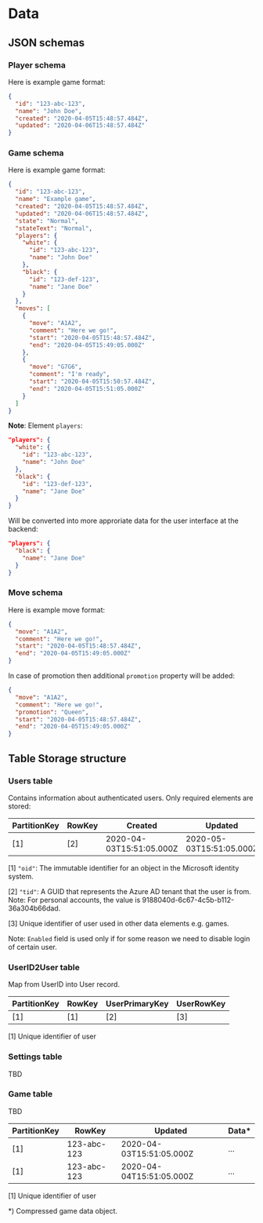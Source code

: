 # Data

## JSON schemas

### Player schema

Here is example game format:

```json
{
  "id": "123-abc-123",
  "name": "John Doe",
  "created": "2020-04-05T15:48:57.484Z",
  "updated": "2020-04-06T15:48:57.484Z"
}
```

### Game schema

Here is example game format:

```json
{
  "id": "123-abc-123",
  "name": "Example game",
  "created": "2020-04-05T15:48:57.484Z",
  "updated": "2020-04-06T15:48:57.484Z",
  "state": "Normal",
  "stateText": "Normal",
  "players": {
    "white": {
      "id": "123-abc-123",
      "name": "John Doe"
    },
    "black": {
      "id": "123-def-123",
      "name": "Jane Doe"
    }
  },
  "moves": [
    {
      "move": "A1A2",
      "comment": "Here we go!",
      "start": "2020-04-05T15:48:57.484Z",
      "end": "2020-04-05T15:49:05.000Z"
    },
    {
      "move": "G7G6",
      "comment": "I'm ready",
      "start": "2020-04-05T15:50:57.484Z",
      "end": "2020-04-05T15:51:05.000Z"
    }
  ]
}
```

**Note**: Element `players`:

```json
"players": {
  "white": {
    "id": "123-abc-123",
    "name": "John Doe"
  },
  "black": {
    "id": "123-def-123",
    "name": "Jane Doe"
  }
}
```

Will be converted into more approriate data
for the user interface at the backend:

```json
"players": {
  "black": {
    "name": "Jane Doe"
  }
}
```

### Move schema

Here is example move format:

```json
{
  "move": "A1A2",
  "comment": "Here we go!",
  "start": "2020-04-05T15:48:57.484Z",
  "end": "2020-04-05T15:49:05.000Z"
}
```

In case of promotion then additional `promotion` property will be added:

```json
{
  "move": "A1A2",
  "comment": "Here we go!",
  "promotion": "Queen",
  "start": "2020-04-05T15:48:57.484Z",
  "end": "2020-04-05T15:49:05.000Z"
}
```

## Table Storage structure

### Users table

Contains information about authenticated users.
Only required elements are stored:

| PartitionKey | RowKey | Created | Updated | Name | UserID |  Enabled |
|---|---|---|---|---|---|---|
| [1] | [2] | 2020-04-03T15:51:05.000Z | 2020-05-03T15:51:05.000Z | John Doe | [3] | true |

[1] `"oid"`: The immutable identifier for an object in the Microsoft identity system.

[2] `"tid"`: A GUID that represents the Azure AD tenant that the user is from.
Note: For personal accounts, the value is 9188040d-6c67-4c5b-b112-36a304b66dad.

[3] Unique identifier of user used in other data elements e.g. games.

Note: `Enabled` field is used only if for some reason we need to disable login of certain user.

### UserID2User table

Map from UserID into User record.

| PartitionKey | RowKey | UserPrimaryKey | UserRowKey |
|---|---|---|---|
| [1] | [1] | [2] | [3] |

[1] Unique identifier of user

### Settings table

TBD

### Game table

TBD

| PartitionKey | RowKey | Updated | Data* |
|---|---|---|---|
| [1] | 123-abc-123 | 2020-04-03T15:51:05.000Z | ... |
| [1] | 123-abc-123 | 2020-04-04T15:51:05.000Z | ... |

[1] Unique identifier of user

*) Compressed game data object.
